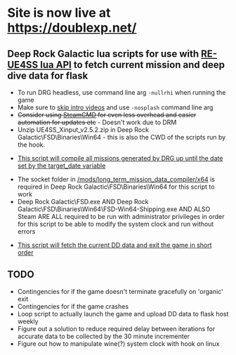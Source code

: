 # Site is now live at https://doublexp.net/

## **Deep Rock Galactic lua scripts for use with [RE-UE4SS lua API](https://github.com/UE4SS-RE/RE-UE4SS/) to fetch current mission and deep dive data for flask**

- To run DRG headless, use command line arg `-nullrhi` when running the game
- Make sure to [skip intro videos](https://www.pcgamingwiki.com/wiki/Deep_Rock_Galactic#Skip_intro_videos) and use `-nosplash` command line arg
- ~~Consider using [SteamCMD](https://developer.valvesoftware.com/wiki/SteamCMD) for even less overhead and easier automation for updates etc~~ - Doesn't work due to DRM
- Unzip UE4SS_Xinput_v2.5.2.zip in Deep Rock Galactic\FSD\Binaries\Win64 - this is also the CWD of the scripts run by the hook.
* [This script will compile all missions generated by DRG up until the date set by the target_date variable](https://github.com/rolfosian/drgmissions/blob/main/mods/long_term_mission_data_compiler/Scripts/main.lua)
- The socket folder in [/mods/long_term_mission_data_compiler/x64](https://github.com/rolfosian/drgmissions/blob/main/mods/long_term_mission_data_compiler/x64) is required in Deep Rock Galactic\FSD\Binaries\Win64 for this script to work
- Deep Rock Galactic\FSD.exe AND Deep Rock Galactic\FSD\Binaries\Win64\FSD-Win64-Shipping.exe AND ALSO Steam ARE ALL required to be run with administrator privileges in order for this script to be able to modify the system clock and run without errors

* [This script will fetch the current DD data and exit the game in short order](https://github.com/rolfosian/drgmissions/blob/main/mods/dds_fetcher/Scripts/main.lua)

## **TODO**
* Contingencies for if the game doesn't terminate gracefully on 'organic' exit
* Contingencies for if the game crashes
* Loop script to actually launch the game and upload DD data to flask host weekly
* Figure out a solution to reduce required delay between iterations for accurate data to be collected by the 30 minute incrementer
* Figure out how to manipulate wine(?) system clock with hook on linux
